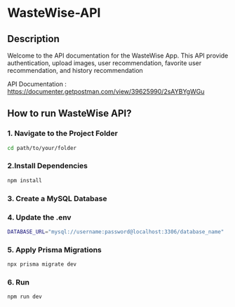 # WasteWise-API

## Description
Welcome to the API documentation for the WasteWise App. This API provide authentication, upload images, user recommendation, favorite user recommendation, and history recommendation

API Documentation : https://documenter.getpostman.com/view/39625990/2sAYBYgWGu

## How to run WasteWise API?

### 1. Navigate to the Project Folder

```bash
cd path/to/your/folder
```

### 2.Install Dependencies

```bash
npm install
```

### 3. Create a MySQL Database

### 4. Update the .env

```bash
DATABASE_URL="mysql://username:password@localhost:3306/database_name"
```

### 5. Apply Prisma Migrations

```bash
npx prisma migrate dev
```

### 6. Run

```bash
npm run dev
```
<br> </br>

